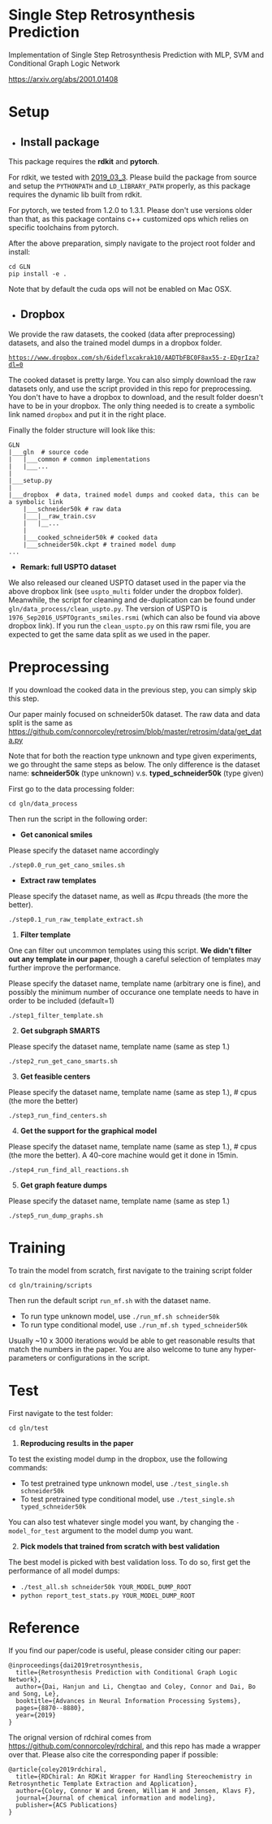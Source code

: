 # Single Step Retrosynthesis Prediction
Implementation of Single Step Retrosynthesis Prediction with MLP, SVM and Conditional Graph Logic Network

https://arxiv.org/abs/2001.01408

# Setup


- ## Install package

This package requires the **rdkit** and **pytorch**.

For rdkit, we tested with [2019_03_3](https://github.com/rdkit/rdkit/releases/tag/Release_2019_03_3). Please build the package from source and setup the `PYTHONPATH` and `LD_LIBRARY_PATH` properly, as this package requires the dynamic lib built from rdkit.

For pytorch, we tested from 1.2.0 to 1.3.1. Please don't use versions older than that, as this package contains c++ customized ops which relies on specific toolchains from pytorch.

After the above preparation, simply navigate to the project root folder and install:

    cd GLN
    pip install -e .

Note that by default the cuda ops will not be enabled on Mac OSX.

- ## Dropbox

We provide the raw datasets, the cooked (data after preprocessing) datasets, and also the trained model dumps in a dropbox folder. 

[`https://www.dropbox.com/sh/6ideflxcakrak10/AADTbFBC0F8ax55-z-EDgrIza?dl=0`](https://www.dropbox.com/sh/6ideflxcakrak10/AADTbFBC0F8ax55-z-EDgrIza?dl=0)

The cooked dataset is pretty large. You can also simply download the raw datasets only, and use the script provided in this repo for preprocessing. You don't have to have a dropbox to download, and the result folder doesn't have to be in your dropbox. The only thing needed is to create a symbolic link named `dropbox` and put it in the right place.

Finally the folder structure will look like this: 

```
GLN
|___gln  # source code
|   |___common # common implementations
|   |___...
|
|___setup.py 
|
|___dropbox  # data, trained model dumps and cooked data, this can be a symbolic link
    |___schneider50k # raw data
    |___|__raw_train.csv
    |   |__...
    |
    |___cooked_schneider50k # cooked data
    |___schneider50k.ckpt # trained model dump
...
```

- **Remark: full USPTO dataset**

We also released our cleaned USPTO dataset used in the paper via the above dropbox link (see `uspto_multi` folder under the dropbox folder). Meanwhile, the script for cleaning and de-duplication can be found under `gln/data_process/clean_uspto.py`. 
The version of USPTO is `1976_Sep2016_USPTOgrants_smiles.rsmi` (which can also be found via above dropbox link). If you run the `clean_uspto.py` on this raw rsmi file, you are expected to get the same data split as we used in the paper.

# Preprocessing

If you download the cooked data in the previous step, you can simply skip this step.

Our paper mainly focused on schneider50k dataset. The raw data and data split is the same as https://github.com/connorcoley/retrosim/blob/master/retrosim/data/get_data.py

Note that for both the reaction type unknown and type given experiments, we go throught the same steps as below. The only difference is the dataset name: **schneider50k** (type unknown) v.s. **typed_schneider50k** (type given)

First go to the data processing folder:
```
cd gln/data_process
```
Then run the script in the following order:

- **Get canonical smiles**

Please specify the dataset name accordingly
```
./step0.0_run_get_cano_smiles.sh
```

- **Extract raw templates**

Please specify the dataset name, as well as #cpu threads (the more the better). 
```
./step0.1_run_raw_template_extract.sh
```

1. **Filter template**

One can filter out uncommon templates using this script. **We didn't filter out any template in our paper**, though a careful selection of templates may further improve the performance.

Please specify the dataset name, template name (arbitrary one is fine), and possibly the minimum number of occurance one template needs to have in order to be included (default=1)

```
./step1_filter_template.sh
```

2. **Get subgraph SMARTS**

Please specify the dataset name, template name (same as step 1.)
```
./step2_run_get_cano_smarts.sh
```

3. **Get feasible centers**

Please specify the dataset name, template name (same as step 1.), # cpus (the more the better)
```
./step3_run_find_centers.sh
```

4. **Get the support for the graphical model**

Please specify the dataset name, template name (same as step 1.), # cpus (the more the better). A 40-core machine would get it done in 15min.
```
./step4_run_find_all_reactions.sh
```

5. **Get graph feature dumps**

Please specify the dataset name, template name (same as step 1.)
```
./step5_run_dump_graphs.sh
```

# Training

To train the model from scratch, first navigate to the training script folder
```
cd gln/training/scripts
```
Then run the default script `run_mf.sh` with the dataset name.
- To run type unknown model, use `./run_mf.sh schneider50k`
- To run type conditional model, use `./run_mf.sh typed_schneider50k`

Usually ~10 x 3000 iterations would be able to get reasonable results that match the numbers in the paper.
You are also welcome to tune any hyper-parameters or configurations in the script. 

# Test

First navigate to the test folder:
```
cd gln/test
```
1. **Reproducing results in the paper**

To test the existing model dump in the dropbox, use the following commands:
- To test pretrained type unknown model, use `./test_single.sh schneider50k`
- To test pretrained type conditional model, use `./test_single.sh typed_schneider50k`

You can also test whatever single model you want, by changing the `-model_for_test` argument to the model dump you want.

2. **Pick models that trained from scratch with best validation**

The best model is picked with best validation loss. To do so, first get the performance of all model dumps:
- `./test_all.sh schneider50k YOUR_MODEL_DUMP_ROOT`
- `python report_test_stats.py YOUR_MODEL_DUMP_ROOT`


# Reference

If you find our paper/code is useful, please consider citing our paper:

    @inproceedings{dai2019retrosynthesis,
      title={Retrosynthesis Prediction with Conditional Graph Logic Network},
      author={Dai, Hanjun and Li, Chengtao and Coley, Connor and Dai, Bo and Song, Le},
      booktitle={Advances in Neural Information Processing Systems},
      pages={8870--8880},
      year={2019}
    }
    
The orignal version of rdchiral comes from https://github.com/connorcoley/rdchiral, and this repo has made a wrapper over that. Please also cite the corresponding paper if possible:

    @article{coley2019rdchiral,
      title={RDChiral: An RDKit Wrapper for Handling Stereochemistry in Retrosynthetic Template Extraction and Application},
      author={Coley, Connor W and Green, William H and Jensen, Klavs F},
      journal={Journal of chemical information and modeling},
      publisher={ACS Publications}
    }
